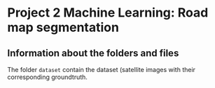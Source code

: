 # Project 2 Machine Learning: Road map segmentation

## Information about the folders and files
The folder `dataset` contain the dataset (satellite images with their corresponding groundtruth.
